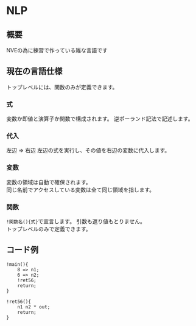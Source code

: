 # NLP

## 概要
NVEの為に練習で作っている雑な言語です

## 現在の言語仕様

トップレベルには、関数のみが定義できます。  



### 式
変数か即値と演算子か関数で構成されます。
逆ポーランド記法で記述します。

### 代入
左辺 => 右辺
左辺の式を実行し、その値を右辺の変数に代入します。

### 変数
変数の領域は自動で確保されます。  
同じ名前でアクセスしている変数は全て同じ領域を指します。  

### 関数
`!関数名(){式}`で宣言します。
引数も返り値もとりません。  
トップレベルのみで定義できます。  

## コード例
```
!main(){
    8 => n1;
    6 => n2;
    !ret56;
    return;
}

!ret56(){
    n1 n2 * out;
    return;
}
```